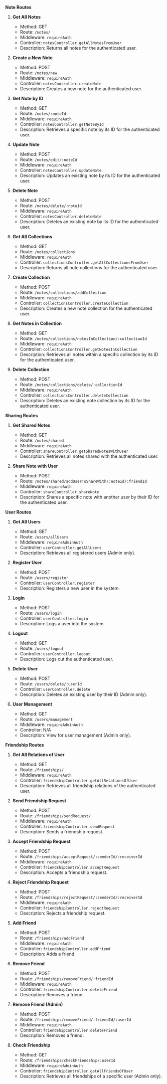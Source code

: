 **Note Routes**

1. **Get All Notes**
   - Method: GET
   - Route: `/notes/`
   - Middleware: `requireAuth`
   - Controller: `notesController.getAllNotesFromUser`
   - Description: Returns all notes for the authenticated user.

2. **Create a New Note**
   - Method: POST
   - Route: `/notes/new`
   - Middleware: `requireAuth`
   - Controller: `notesController.createNote`
   - Description: Creates a new note for the authenticated user.

3. **Get Note by ID**
   - Method: GET
   - Route: `/notes/:noteId`
   - Middleware: `requireAuth`
   - Controller: `notesController.getNoteById`
   - Description: Retrieves a specific note by its ID for the authenticated user.

4. **Update Note**
   - Method: POST
   - Route: `/notes/edit/:noteId`
   - Middleware: `requireAuth`
   - Controller: `notesController.updateNote`
   - Description: Updates an existing note by its ID for the authenticated user.

5. **Delete Note**
   - Method: POST
   - Route: `/notes/delete/:noteId`
   - Middleware: `requireAuth`
   - Controller: `notesController.deleteNote`
   - Description: Deletes an existing note by its ID for the authenticated user.

6. **Get All Collections**
   - Method: GET
   - Route: `/notes/collections`
   - Middleware: `requireAuth`
   - Controller: `collectionsController.getAllCollectionsFromUser`
   - Description: Returns all note collections for the authenticated user.

7. **Create Collection**
   - Method: POST
   - Route: `/notes/collections/addCollection`
   - Middleware: `requireAuth`
   - Controller: `collectionsController.createCollection`
   - Description: Creates a new note collection for the authenticated user.

8. **Get Notes in Collection**
   - Method: GET
   - Route: `/notes/collections/notesInCollection/:collectionId`
   - Middleware: `requireAuth`
   - Controller: `collectionsController.getNotesInCollection`
   - Description: Retrieves all notes within a specific collection by its ID for the authenticated user.

9. **Delete Collection**
   - Method: POST
   - Route: `/notes/collections/delete/:collectionId`
   - Middleware: `requireAuth`
   - Controller: `collectionsController.deleteCollection`
   - Description: Deletes an existing note collection by its ID for the authenticated user.


**Sharing Routes**

1. **Get Shared Notes**
    - Method: GET
    - Route: `/notes/shared`
    - Middleware: `requireAuth`
    - Controller: `shareController.getSharedNotesWithUser`
    - Description: Retrieves all notes shared with the authenticated user.

2. **Share Note with User**
    - Method: POST
    - Route: `/notes/shared/addUserToShareWith/:noteId/:friendId`
    - Middleware: `requireAuth`
    - Controller: `shareController.shareNote`
    - Description: Shares a specific note with another user by their ID for the authenticated user.

**User Routes**

1. **Get All Users**
    - Method: GET
    - Route: `/users/allUsers`
    - Middleware: `requireAdminAuth`
    - Controller: `userController.getAllUsers`
    - Description: Retrieves all registered users (Admin only).

2. **Register User**
    - Method: POST
    - Route: `/users/register`
    - Controller: `userController.register`
    - Description: Registers a new user in the system.

3. **Login**
    - Method: POST
    - Route: `/users/login`
    - Controller: `userController.login`
    - Description: Logs a user into the system.

4. **Logout**
    - Method: GET
    - Route: `/users/logout`
    - Controller: `userController.logout`
    - Description: Logs out the authenticated user.

5. **Delete User**
    - Method: POST
    - Route: `/users/delete/:userId`
    - Controller: `userController.delete`
    - Description: Deletes an existing user by their ID (Admin only).

6. **User Management**
    - Method: GET
    - Route: `/users/management`
    - Middleware: `requireAdminAuth`
    - Controller: N/A
    - Description: View for user management (Admin only).

**Friendship Routes**

1. **Get All Relations of User**
   - Method: GET
   - Route: `/friendships/`
   - Middleware: `requireAuth`
   - Controller: `friendshipController.getAllRelationsOfUser`
   - Description: Retrieves all friendship relations of the authenticated user.

2. **Send Friendship Request**
   - Method: POST
   - Route: `/friendships/sendRequest/`
   - Middleware: `requireAuth`
   - Controller: `friendshipController.sendRequest`
   - Description: Sends a friendship request.

3. **Accept Friendship Request**
   - Method: POST
   - Route: `/friendships/acceptRequest/:senderId/:receiverId`
   - Middleware: `requireAuth`
   - Controller: `friendshipController.acceptRequest`
   - Description: Accepts a friendship request.

4. **Reject Friendship Request**
   - Method: POST
   - Route: `/friendships/rejectRequest/:senderId/:receiverId`
   - Middleware: `requireAuth`
   - Controller: `friendshipController.rejectRequest`
   - Description: Rejects a friendship request.

5. **Add Friend**
   - Method: POST
   - Route: `/friendships/addFriend`
   - Middleware: `requireAuth`
   - Controller: `friendshipController.addFriend`
   - Description: Adds a friend.

6. **Remove Friend**
   - Method: POST
   - Route: `/friendships/removeFriend/:friendId`
   - Middleware: `requireAuth`
   - Controller: `friendshipController.deleteFriend`
   - Description: Removes a friend.

7. **Remove Friend (Admin)**
   - Method: POST
   - Route: `/friendships/removeFriend/:friendId/:userId`
   - Middleware: `requireAuth`
   - Controller: `friendshipController.deleteFriend`
   - Description: Removes a friend.

8. **Check Friendship**
   - Method: GET
   - Route: `/friendships/checkFriendship/:userId`
   - Middleware: `requireAdminAuth`
   - Controller: `friendshipController.getAllFriendsOfUser`
   - Description: Retrieves all friendships of a specific user (Admin only).
